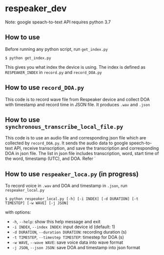 # respeaker_dev

Note: google speach-to-text API requires python 3.7


## How to use

Before running any python script, run `get_index.py`
```
$ python get_index.py 
``` 

This gives you what index the device is using.
The index is defined as `RESPEAKER_INDEX` in `record.py` and `record_DOA.py`

## How to use `record_DOA.py`
This code is to record wave file from Respeaker device and collect DOA with timestamp and record time in JSON file. It produces `.wav` and `.json`


## How to use `synchronous_transcribe_local_file.py`
This code is to use an audio file and corresponding json file which are collected by `record_DOA.py`. It sends the audio data to google speech-to-text API, receive transcription, and save the transcription and corresponding DOA in json file. The list in json file includes transcription, word, start time of the word, timestamp (UTC), and DOA. Refer `


## How to use `respeaker_loca.py` (in progress)

To record voice in `.wav` and DOA and timestamp in `.json`, run `respeaker_local.py` 

```
$ python respeaker_local.py [-h] [-i INDEX] [-d DURATION] [-t TIMESTEP] [-w WAVE] [-j JSON]
``` 
with options:
- `-h`, `--help`:                          show this help message and exit
- `-i INDEX`, `--index INDEX`:             input device id (default: 1)
- `-d DURATION`, `--duration DURATION`:    recording duration (s)
- `-t TIMESTEP`, `--timestep TIMESTEP`:    timestep for DOA (s)
- `-w WAVE`, `--wave WAVE`:                save voice data into wave format
- `-j JSON`, `--json JSON`:                save DOA and timestamp into json format
